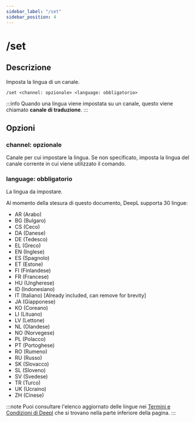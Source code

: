 ```yaml
---
sidebar_label: "/set"
sidebar_position: 4
---
```


# /set

## Descrizione

Imposta la lingua di un canale.

```command
/set <channel: opzionale> <language: obbligatorio>
```

:::info
Quando una lingua viene impostata su un canale, questo viene chiamato **canale di traduzione**.
:::

## Opzioni

### channel: opzionale

Canale per cui impostare la lingua. Se non specificato, imposta la lingua del canale corrente in cui viene utilizzato il comando.

### language: obbligatorio

La lingua da impostare.

Al momento della stesura di questo documento, DeepL supporta 30 lingue:

- AR (Arabo)
- BG (Bulgaro)
- CS (Ceco)
- DA (Danese)
- DE (Tedesco)
- EL (Greco)
- EN (Inglese)
- ES (Spagnolo)
- ET (Estone)
- FI (Finlandese)
- FR (Francese)
- HU (Ungherese)
- ID (Indonesiano)
- IT (Italiano) [Already included, can remove for brevity]
- JA (Giapponese)
- KO (Coreano)
- LI (Lituano)
- LV (Lettone)
- NL (Olandese)
- NO (Norvegese)
- PL (Polacco)
- PT (Portoghese)
- RO (Rumeno)
- RU (Russo)
- SK (Slovacco)
- SL (Sloveno)
- SV (Svedese)
- TR (Turco)
- UK (Ucraino)
- ZH (Cinese)

:::note
Puoi consultare l'elenco aggiornato delle lingue nei [Termini e Condizioni di Deepl](https://www.deepl.com/pro-license) che si trovano nella parte inferiore della pagina.
:::
